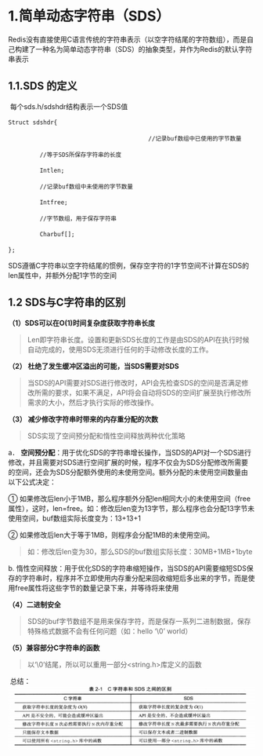 # 1.简单动态字符串（SDS）

​         Redis没有直接使用C语言传统的字符串表示（以空字符结尾的字符数组），而是自己构建了一种名为简单动态字符串（SDS）的抽象类型，并作为Redis的默认字符串表示

## 1.1.SDS 的定义

​         每个sds.h/sdshdr结构表示一个SDS值

 ```
 Struct sdshdr{

​                                        //记录buf数组中已使用的字节数量

​         //等于SDS所保存字符串的长度

​         Intlen; 

​         //记录buf数组中未使用的字节数量

​         Intfree;

​         //字节数组，用于保存字符串

​         Charbuf[];

};
```

​         SDS遵循C字符串以空字符结尾的惯例，保存空字符的1字节空间不计算在SDS的len属性中，并额外分配1字节的空间

## 1.2 SDS与C字符串的区别

**（1）SDS可以在O(1)时间复杂度获取字符串长度**

> Len即字符串长度。设置和更新SDS长度的工作是由SDS的API在执行时候自动完成的，使用SDS无须进行任何的手动修改长度的工作。

**（2） 杜绝了发生缓冲区溢出的可能，当SDS需要对SDS**

> 当SDS的API需要对SDS进行修改时，API会先检查SDS的空间是否满足修改所需的要求，如果不满足，API将会自动将SDS的空间扩展至执行修改所需求的大小，然后才执行实际的修改操作。

**（3） 减少修改字符串时带来的内存重分配的次数**

> SDS实现了空间预分配和惰性空间释放两种优化策略

a．  **空间预分配**：用于优化SDS的字符串增长操作，当SDS的API对一个SDS进行修改，并且需要对SDS进行空间扩展的时候，程序不仅会为SDS分配修改所需要的空间，还会为SDS分配额外使用的未使用空间。额外分配的未使用空间数量由以下公式决定：

①  如果修改后len小于1MB，那么程序额外分配len相同大小的未使用空间（free属性），这时，len=free。如：修改后len变为13字节，那么程序也会分配13字节未使用空间，buf数组实际长度变为：13+13+1

②  如果修改后len大于等于1MB，则程序会分配1MB的未使用空间。

> 如：修改后len变为30，那么SDS的buf数组实际长度：30MB+1MB+1byte

b. 惰性空间释放：用于优化SDS的字符串缩短操作，当SDS的API需要缩短SDS保存的字符串时，程序并不立即使用内存重分配来回收缩短后多出来的字节，而是使用free属性将这些字节的数量记录下来，并等待将来使用

**（4）二进制安全**

> SDS的buf字节数组不是用来保存字符，而是保存一系列二进制数据，保存特殊格式数据不会有任何问题（如：hello ‘\0’ world）

**（5）兼容部分C字符串的函数**

> 以‘\0’结尾，所以可以重用一部分<string.h>库定义的函数

​         总结：
![img](/img/2017-12-12-Redis_/redis_01.png)
